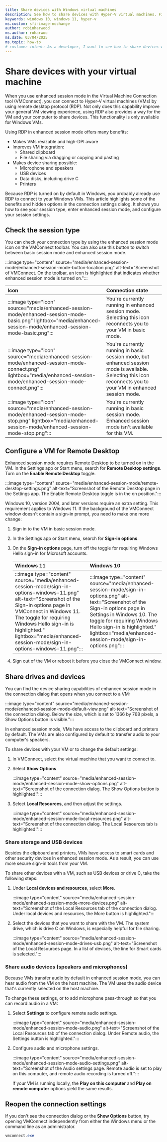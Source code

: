 ```yaml
---
title: Share devices with Windows virtual machines
description: See how to share devices with Hyper-V virtual machines. Find out how to give a virtual machine access to USB devices, audio, microphones, and mounted drives.
keywords: windows 10, windows 11, hyper-v
ms.custom: sfi-image-nochange
author: robinharwood
ms.author: roharwoo
ms.date: 03/04/2025
ms.topic: how-to
# customer intent: As a developer, I want to see how to share devices with Hyper-V virtual machines so that I can give my virtual machines access to USB devices, audio, microphones, and mounted drives.
---
```


# Share devices with your virtual machine

When you use enhanced session mode in the Virtual Machine Connection tool (VMConnect), you can connect to Hyper-V virtual machines (VMs) by using remote desktop protocol (RDP). Not only does this capability improve your general VM viewing experience, using RDP also provides a way for the VM and your computer to share devices. This functionality is only available for Windows VMs.

Using RDP in enhanced session mode offers many benefits:

- Makes VMs resizable and high-DPI aware
- Improves VM integration:
  - Shared clipboard
  - File sharing via dragging or copying and pasting
- Makes device sharing possible:
  - Microphone and speakers
  - USB devices
  - Data disks, including drive C
  - Printers

Because RDP is turned on by default in Windows, you probably already use RDP to connect to your Windows VMs. This article highlights some of the benefits and hidden options in the connection settings dialog. It shows you how to see your session type, enter enhanced session mode, and configure your session settings.

## Check the session type

You can check your connection type by using the enhanced session mode icon on the VMConnect toolbar. You can also use this button to switch between basic session mode and enhanced session mode.

:::image type="content" source="media/enhanced-session-mode/enhanced-session-mode-button-location.png" alt-text="Screenshot of VMConnect. On the toolbar, an icon is highlighted that indicates whether enhanced session mode is turned on.":::

| Icon | Connection state |
|:-----|:---------|
|:::image type="icon" source="media/enhanced-session-mode/enhanced-session-mode-basic.png" lightbox="media/enhanced-session-mode/enhanced-session-mode-basic.png":::| You're currently running in enhanced session mode. Selecting this icon reconnects you to your VM in basic mode. |
|:::image type="icon" source="media/enhanced-session-mode/enhanced-session-mode-connect.png" lightbox="media/enhanced-session-mode/enhanced-session-mode-connect.png":::| You're currently running in basic session mode, but enhanced session mode is available. Selecting this icon reconnects you to your VM in enhanced session mode. |
|:::image type="icon" source="media/enhanced-session-mode/enhanced-session-mode-stop.png" lightbox="media/enhanced-session-mode/enhanced-session-mode-stop.png":::| You're currently running in basic session mode.  Enhanced session mode isn't available for this VM. |

## Configure a VM for Remote Desktop

Enhanced session mode requires Remote Desktop to be turned on in the VM. In the Settings app or Start menu, search for **Remote Desktop settings**. Turn on the **Enable Remote Desktop** toggle.

:::image type="content" source="media/enhanced-session-mode/remote-desktop-settings.png" alt-text="Screenshot of the Remote Desktop page in the Settings app. The Enable Remote Desktop toggle is in the on position.":::

Windows 10, version 2004, and later versions require an extra setting. This requirement applies to Windows 11. If the background of the VMConnect window doesn't contain a sign-in prompt, you need to make one more change:

1. Sign in to the VM in basic session mode.

1. In the Settings app or Start menu, search for **Sign-in options**.

1. On the **Sign-in options** page, turn off the toggle for requiring Windows Hello sign-in for Microsoft accounts.

   | Windows 11 | Windows 10 |
   |:----|:----|
   |:::image type="content" source="media/enhanced-session-mode/sign-in-options-windows-11.png" alt-text="Screenshot of the Sign-in options page in VMConnect in Windows 11. The toggle for requiring Windows Hello sign-in is highlighted." lightbox="media/enhanced-session-mode/sign-in-options-windows-11.png":::|:::image type="content" source="media/enhanced-session-mode/sign-in-options.png" alt-text="Screenshot of the Sign-in options page in Settings in Windows 10. The toggle for requiring Windows Hello sign-in is highlighted." lightbox="media/enhanced-session-mode/sign-in-options.png":::|

1. Sign out of the VM or reboot it before you close the VMConnect window.

## Share drives and devices

You can find the device sharing capabilities of enhanced session mode in the connection dialog that opens when you connect to a VM:

:::image type="content" source="media/enhanced-session-mode/enhanced-session-mode-default-view.png" alt-text="Screenshot of the connection dialog. Below the size, which is set to 1366 by 768 pixels, a Show Options button is visible.":::

In enhanced session mode, VMs have access to the clipboard and printers by default. The VMs are also configured by default to transfer audio to your computer's speakers.

To share devices with your VM or to change the default settings:

1. In VMConnect, select the virtual machine that you want to connect to.

1. Select **Show Options**.

   :::image type="content" source="media/enhanced-session-mode/enhanced-session-mode-show-options.png" alt-text="Screenshot of the connection dialog. The Show Options button is highlighted.":::

1. Select **Local Resources**, and then adjust the settings.

   :::image type="content" source="media/enhanced-session-mode/enhanced-session-mode-local-resources.png" alt-text="Screenshot of the connection dialog. The Local Resources tab is highlighted.":::

### Share storage and USB devices

Besides the clipboard and printers, VMs have access to smart cards and other security devices in enhanced session mode. As a result, you can use more secure sign-in tools from your VM.

To share other devices with a VM, such as USB devices or drive C, take the following steps:

1. Under **Local devices and resources**, select **More**.

   :::image type="content" source="media/enhanced-session-mode/enhanced-session-mode-more-devices.png" alt-text="Screenshot of the Local Resources tab of the connection dialog. Under local devices and resources, the More button is highlighted.":::

1. Select the devices that you want to share with the VM. The system drive, which is drive C on Windows, is especially helpful for file sharing.

   :::image type="content" source="media/enhanced-session-mode/enhanced-session-mode-drives-usb.png" alt-text="Screenshot of the Local Resources page. In a list of devices, the line for Smart cards is selected.":::

### Share audio devices (speakers and microphones)

Because VMs transfer audio by default in enhanced session mode, you can hear audio from the VM on the host machine. The VM uses the audio device that's currently selected on the host machine.

To change these settings, or to add microphone pass-through so that you can record audio in a VM:

1. Select **Settings** to configure remote audio settings.

   :::image type="content" source="media/enhanced-session-mode/enhanced-session-mode-audio.png" alt-text="Screenshot of the Local Resources tab of the connection dialog. Under Remote audio, the Settings button is highlighted.":::

1. Configure audio and microphone settings.

   :::image type="content" source="media/enhanced-session-mode/enhanced-session-mode-audio-settings.png" alt-text="Screenshot of the Audio settings page. Remote audio is set to play on this computer, and remote audio recording is turned off.":::

   If your VM is running locally, the **Play on this computer** and **Play on remote computer** options yield the same results.

## Reopen the connection settings

If you don't see the connection dialog or the **Show Options** button, try opening VMConnect independently from either the Windows menu or the command line as an administrator.

```PowerShell
vmconnect.exe
```
